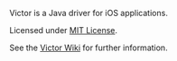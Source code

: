 Victor is a Java driver for iOS applications.

Licensed under [MIT License](./LICENSE.txt).

See the [Victor Wiki](http://github.com/dhemery/victor/wiki) for further information.